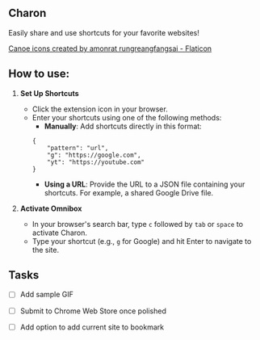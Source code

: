 ## Charon

Easily share and use shortcuts for your favorite websites!

[Canoe icons created by amonrat rungreangfangsai - Flaticon](https://www.flaticon.com/free-icons/canoe)

## How to use:

1. **Set Up Shortcuts**
    - Click the extension icon in your browser.
    - Enter your shortcuts using one of the following methods:
        - **Manually**: Add shortcuts directly in this format:
        ```
        {
            "pattern": "url",
            "g": "https://google.com",
            "yt": "https://youtube.com"
        }
        ```
        - **Using a URL**: Provide the URL to a JSON file containing your
          shortcuts. For example, a shared Google Drive file.

2. **Activate Omnibox**
    - In your browser's search bar, type `c` followed by `tab` or `space` to
      activate Charon.
    - Type your shortcut (e.g., `g` for Google) and hit Enter to navigate to
      the site.

## Tasks

- [ ] Add sample GIF
- [ ] Submit to Chrome Web Store once polished

- [ ] Add option to add current site to bookmark
